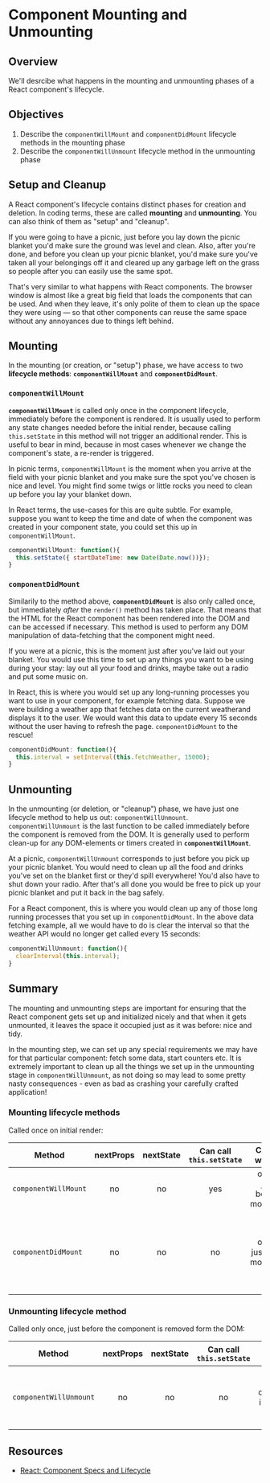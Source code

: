 # Component Mounting and Unmounting

## Overview

We'll desrcibe what happens in the mounting and unmounting phases of a React component's lifecycle. 

## Objectives

1. Describe the `componentWillMount` and `componentDidMount` lifecycle methods in the mounting phase
2. Describe the `componentWillUnmount` lifecycle method in the unmounting phase


## Setup and Cleanup 

A React component's lifecycle contains distinct phases for creation and deletion. In coding terms, these are
called **mounting** and **unmounting**. You can also think of them as "setup" and "cleanup".

If you were going to have a picnic, just before you lay down the picnic blanket you'd make sure the ground
was level and clean. Also, after you're done, and before you clean up your picnic blanket, you'd make
sure you've taken all your belongings off it and cleared up any garbage left on the grass so people after you can
easily use the same spot.

That's very similar to what happens with React components. The browser window is almost like a great big field
that loads the components that can be used. And when they leave, it's only polite of them to clean up the space they
were using — so that other components can reuse the same space without any annoyances due to things left behind.

## Mounting

In the mounting (or creation, or "setup") phase, we have access to two **lifecycle methods**:
**`componentWillMount`** and **`componentDidMount`**.

### `componentWillMount`

**`componentWillMount`** is called only once in the component lifecycle, immediately before the component is rendered.
It is usually used to perform any state changes needed before the initial render, because calling `this.setState` in
this method will not trigger an additional render. This is useful to bear in mind, because in most cases whenever
we change the component's state, a re-render is triggered.

In picnic terms, `componentWillMount` is the moment when you arrive at the field with your picnic blanket and you
make sure the spot you've chosen is nice and level. You might find some twigs or little rocks you need to clean up
before you lay your blanket down.

In React terms, the use-cases for this are quite subtle. For example, suppose you want to keep the time and
date of when the component was created in your component state, you could set this up in `componentWillMount`.

```javascript
componentWillMount: function(){
  this.setState({ startDateTime: new Date(Date.now())});
}
```

### `componentDidMount`

Similarily to the method above, **`componentDidMount`** is also only called once, but immediately *after* the
`render()` method has taken place. That means that the HTML for the React component has been rendered into the DOM and
can be accessed if necessary. This method is used to perform any DOM manipulation of data-fetching that the
component might need.

If you were at a picnic, this is the moment just after you've laid out your blanket. You would use this time to set up any
things you want to be using during your stay: lay out all your food and drinks, maybe take out a radio and put some
music on.

In React, this is where you would set up any long-running processes you want to use in your component, for example
fetching data. Suppose we were building a weather app that fetches data on the current weatherand displays it to the user.
We would want this data to update every 15 seconds without the user having to refresh the page. `componentDidMount`
to the rescue!

```javascript
componentDidMount: function(){
  this.interval = setInterval(this.fetchWeather, 15000);
}
```

## Unmounting

In the unmounting (or deletion, or "cleanup") phase, we have just one lifecycle method to help us out:
`componentWillUnmount`. `componentWillUnmount` is the last function to be called immediately before the component
is removed from the DOM. It is generally used to perform clean-up for any DOM-elements or timers created in
**`componentWillMount`**.

At a picnic, `componentWillUnmount` corresponds to just before you pick up your picnic blanket. You would need to
clean up all the food and drinks you've set on the blanket first or they'd spill everywhere! You'd also have to shut down
your radio. After that's all done you would be free to pick up your picnic blanket and put it back in the bag safely.

For a React component, this is where you would clean up any of those long running processes that you set up in
`componentDidMount`. In the above data fetching example, all we would have to do is clear the interval so that the
weather API would no longer get called every 15 seconds:

```javascript
componentWillUnmount: function(){
  clearInterval(this.interval);
}
```

## Summary

The mounting and unmounting steps are important for ensuring that the React component gets set up and initialized nicely
and that when it gets unmounted, it leaves the space it occupied just as it was before: nice and tidy.

In the mounting step, we can set up any special requirements we may have for that particular component: fetch some data,
start counters etc. It is extremely important to clean up all the things we set up in the unmounting stage in
`componentWillUnmount`, as not doing so may lead to some pretty nasty consequences - even as bad as crashing your
carefully crafted application!


### Mounting lifecycle methods
Called once on initial render:

| Method             | nextProps | nextState | Can call `this.setState` | Called when?               | Used for                                                                                    |
|--------------------|:---------:|:---------:|:----------------------:|:--------------------------:|:-------------------------------------------------------------------------------------------:|
| `componentWillMount` |     no    |     no    |           yes          | once, just before mounting | setting initial state based on props                                                        |
| `componentDidMount`  |     no    |     no    |           no           | once, just after mounting  | setting up side effects (e.g. creating new DOM elements or setting up asynchronous functions |


### Unmounting lifecycle method
Called only once, just before the component is removed form the DOM:

|        Method        | nextProps | nextState | Can call `this.setState` |                     Called when?                    |                         Used for                        |
|:--------------------:|:---------:|:---------:|:----------------------:|:---------------------------------------------------:|:-------------------------------------------------------:|
| `componentWillUnmount` |     no    |     no    |           no           | once, just before component is removed form the DOM | destroying any side effects set up in `componentDidMount` |


## Resources

- [React: Component Specs and Lifecycle](https://facebook.github.io/react/docs/component-specs.html)
